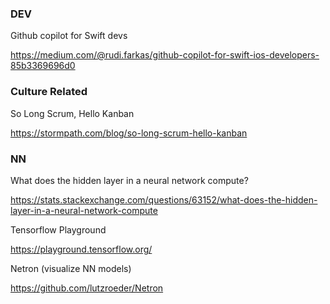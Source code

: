 ### DEV 

Github copilot for Swift devs

https://medium.com/@rudi.farkas/github-copilot-for-swift-ios-developers-85b3369696d0

### Culture Related

So Long Scrum, Hello Kanban

https://stormpath.com/blog/so-long-scrum-hello-kanban


### NN

What does the hidden layer in a neural network compute?

https://stats.stackexchange.com/questions/63152/what-does-the-hidden-layer-in-a-neural-network-compute

Tensorflow Playground

https://playground.tensorflow.org/

Netron (visualize NN models)

https://github.com/lutzroeder/Netron
